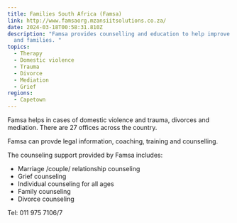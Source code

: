 ```yaml
---
title: Families South Africa (Famsa)
link: http://www.famsaorg.mzansiitsolutions.co.za/
date: 2024-03-18T00:58:31.810Z
description: "Famsa provides counselling and education to help improve marriages
  and families. "
topics:
  - Therapy
  - Domestic violence
  - Trauma
  - Divorce
  - Mediation
  - Grief
regions:
  - Capetown
---
```

Famsa helps in cases of domestic violence and trauma, divorces and mediation. There are 27 offices across the country.

Famsa can provde legal information, coaching, training and counselling. 

The counseling support provided by Famsa includes: 

* Marriage /couple/ relationship counseling
* Grief counseling
* Individual counseling for all ages 
* Family counseling 
* Divorce counseling

Tel: 011 975 7106/7
